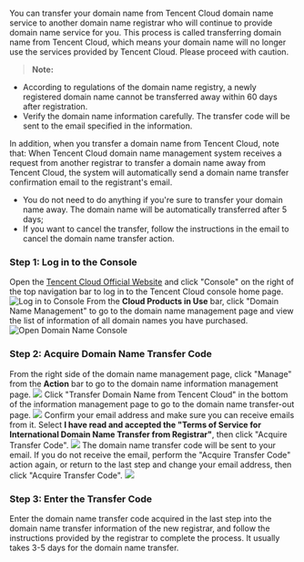 
You can transfer your domain name from Tencent Cloud domain name service to another domain name registrar who will continue to provide domain name service for you. This process is called transferring domain name from Tencent Cloud, which means your domain name will no longer use the services provided by Tencent Cloud. Please proceed with caution.
>**Note:**
- According to regulations of the domain name registry, a newly registered domain name cannot be transferred away within 60 days after registration. 
- Verify the domain name information carefully. The transfer code will be sent to the email specified in the information.

In addition, when you transfer a domain name from Tencent Cloud, note that:
When Tencent Cloud domain name management system receives a request from another registrar to transfer a domain name away from Tencent Cloud, the system will automatically send a domain name transfer confirmation email to the registrant's email.
- You do not need to do anything if you're sure to transfer your domain name away. The domain name will be automatically transferred after 5 days;
- If you want to cancel the transfer, follow the instructions in the email to cancel the domain name transfer action.

### Step 1: Log in to the Console
Open the [Tencent Cloud Official Website](https://cloud.tencent.com/) and click "Console" on the right of the top navigation bar to log in to the Tencent Cloud console home page.
![Log in to Console](//mc.qcloudimg.com/static/img/93b74a8e306f5f05dfcaf89abeef523d/image.png)
From the **Cloud Products in Use** bar, click "Domain Name Management" to go to the domain name management page and view the list of information of all domain names you have purchased.
![Open Domain Name Console](//mc.qcloudimg.com/static/img/da4ba43894682972815e6deb5f040e50/image.png)
### Step 2: Acquire Domain Name Transfer Code
From the right side of the domain name management page, click "Manage" from the **Action** bar to go to the domain name information management page.
![](//mc.qcloudimg.com/static/img/b843377d42b9f44926ff6ae8da4631b3/image.png)
Click "Transfer Domain Name from Tencent Cloud" in the bottom of the information management page to go to the domain name transfer-out page.
![](//mc.qcloudimg.com/static/img/5a5cae030d1de897ae13a676919cd7eb/image.png)
Confirm your email address and make sure you can receive emails from it. Select **I have read and accepted the "Terms of Service for International Domain Name Transfer from Registrar"**, then click "Acquire Transfer Code".
![](//mc.qcloudimg.com/static/img/47e6ae2c65ca68530959bae0f100e745/image.png)
The domain name transfer code will be sent to your email. If you do not receive the email, perform the "Acquire Transfer Code" action again, or return to the last step and change your email address, then click "Acquire Transfer Code".
![](//mc.qcloudimg.com/static/img/ef862cb132435348d3ab2de3bcc54a58/image.png)
### Step 3: Enter the Transfer Code
Enter the domain name transfer code acquired in the last step into the domain name transfer information of the new registrar, and follow the instructions provided by the registrar to complete the process. It usually takes 3-5 days for the domain name transfer.


